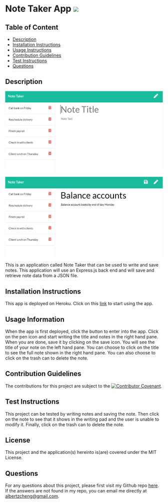 # Note Taker App ![](https://img.shields.io/badge/License-MIT-green)

## Table of Content

- [Description](##Description)
- [Installation Instructions](##Installation-Instructions)
- [Usage Instructions](##Usage-Information)
- [Contribution Guidelines](##Contribution-Guidelines)
- [Test Instructions](##Test-Instructions)
- [Questions](##Questions)

## Description

![Screenshot 1](./public/assets/img/11-express-homework-demo-01.png)

![Screenshot 2](./public/assets/img/11-express-homework-demo-02.png)

This is an application called Note Taker that can be used to write and save notes. This application will use an Express.js back end and will save and retrieve note data from a JSON file.

## Installation Instructions

This app is deployed on Heroku. Click on this [link](https://note-taker-85336.herokuapp.com/) to start using the app.

## Usage Information

When the app is first deployed, click the button to enter into the app. Click on the pen icon and start writing the title and notes in the right hand pane. When you are done, save it by clicking on the save icon. You will see the title of your note on the left hand pane. You can choose to click on the title to see the full note shown in the right hand pane. You can also choose to click on the trash can to delete the note.

## Contribution Guidelines

The contributions for this project are subject to the [![Contributor Covenant](https://img.shields.io/badge/Contributor%20Covenant-v2.0%20adopted-ff69b4.svg)](code_of_conduct.md).

## Test Instructions

This project can be tested by writing notes and saving the note. Then click on the note to see that it shows in the writing pad and the user is unable to modify it. Finally, click on the trash can to delete the note.

## License

This project and the application(s) hereinto is(are) covered under the MIT License.

## Questions

For any questions about this project, please first visit my Github repo [here](https://github.com/alzcheng).
If the answers are not found in my repo, you can email me directly at <albertzcheng@gmail.com>.
